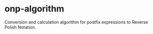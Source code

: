 # onp-algorithm
Conversion and calculation algorithm for postfix expressions to Reverse Polish Notation.
